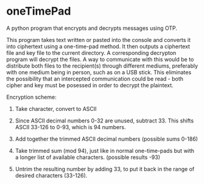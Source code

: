 # oneTimePad
A python program that encrypts and decrypts messages using OTP.

This program takes text written or pasted into the console and converts it into ciphertext using a one-time-pad method. It then outputs a ciphertext file and key file to the current directory. A corresponding decrypton program will decrypt the files. A way to communicate with this would be to distribute both files to the recipient(s) through different mediums, preferably with one medium being in person, such as on a USB stick. This eliminates the possibility that an intercepted communication could be read - both cipher and key must be posessed in order to decrypt the plaintext.

Encryption scheme:

1. Take character, convert to ASCII

2. Since ASCII decimal numbers 0-32 are unused, subtract 33. This shifts ASCII 33-126 to 0-93, which is 94 numbers.

3. Add together the trimmed ASCII decimal numbers (possible sums 0-186)

4. Take trimmed sum (mod 94), just like in normal one-time-pads but with a longer list of available characters. (possible results -93)

5. Untrim the resulting number by adding 33, to put it back in the range of desired characters (33-126).
